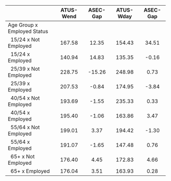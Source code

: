 
|                      |    ATUS-Wend |     ASEC-Gap |    ATUS-Wday |     ASEC-Gap |
| -------------------- | :----------: | :----------: | :----------: | :----------: |
| Age Group x Employed Status |              |              |              |              |
| &nbsp;&nbsp;15/24 x Not Employed |       167.58 |        12.35 |       154.43 |        34.51 |
| &nbsp;&nbsp;15/24 x Employed |       140.94 |        14.83 |       135.35 |        -0.16 |
| &nbsp;&nbsp;25/39 x Not Employed |       228.75 |       -15.26 |       248.98 |         0.73 |
| &nbsp;&nbsp;25/39 x Employed |       207.53 |        -0.84 |       174.95 |        -3.84 |
| &nbsp;&nbsp;40/54 x Not Employed |       193.69 |        -1.55 |       235.33 |         0.33 |
| &nbsp;&nbsp;40/54 x Employed |       195.40 |        -1.06 |       163.86 |         3.47 |
| &nbsp;&nbsp;55/64 x Not Employed |       199.01 |         3.37 |       194.42 |        -1.30 |
| &nbsp;&nbsp;55/64 x Employed |       191.07 |        -1.65 |       147.48 |         0.76 |
| &nbsp;&nbsp;65+ x Not Employed |       176.40 |         4.45 |       172.83 |         4.66 |
| &nbsp;&nbsp;65+ x Employed |       176.04 |         3.51 |       163.93 |         0.28 |

